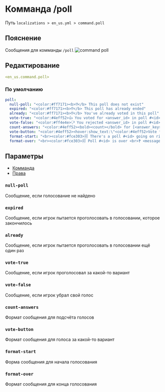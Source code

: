# Комманда /poll
Путь `localizations > en_us.yml > command.poll`

## Пояснение
Сообщения для комманды `/poll`
![command poll](/commandpoll.png)

## Редактирование
```yaml
<en_us.command.poll>
```

### По умолчанию
```yaml
poll:
  null-poll: "<color:#ff7171><b>⁉</b> This poll does not exist"
  expired: "<color:#ff7171><b>⁉</b> This poll has already ended"
  already: "<color:#ff7171><b>⁉</b> You've already voted in this poll"
  vote-true: "<color:#4eff52>👍 You voted for <answer_id> in poll #<id>. There are <count> of you"
  vote-false: "<color:#ff4e4e>🖓 You rejected <answer_id> in poll #<id>. There are <count> without you"
  count-answers: "<color:#4eff52><bold><count></bold> for [<answer_key>] - <answer_value> <br>"
  vote-button: "<color:#4eff52><hover:show_text:\"<color:#4eff52>Vote for <bold><answer_key>\"><click:run_command:\"/poll vote <id> <number>\">[<answer_key>] - <answer_value> <br>"
  format-start: "<br><color:#fce303>🗐 There's a poll #<id> going on right now <br>❓ <message> <br><answers>"
  format-over: "<br><color:#fce303>🗐 Poll #<id> is over <br>❓ <message> <br>Votes: <br><answers>"
```

## Параметры

- [Комманда](/docs/command/poll/)
- [Права](/docs/permission/command/poll/)

### `null-poll`

Сообщение, если голосование не найдено

### `expired`

Сообщение, если игрок пытается проголосовать в голосовании, которое закончилось

### `already`

Сообщение, если игрок пытается проголосовать в голосовании ещё один раз

### `vote-true`

Сообщение, если игрок проголосовал за какой-то вариант

### `vote-false`

Сообщение, если игрок убрал свой голос

### `count-answers`

Формат сообщения для подсчёта голосов

### `vote-button`

Формат сообщения для голоса за какой-то вариант

### `format-start`

Форма сообщения для начала голосования

### `format-over`

Формат сообщения для конца голосования



